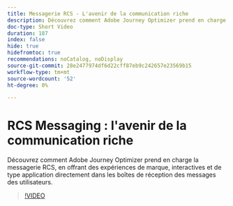 ```yaml
---
title: Messagerie RCS - L'avenir de la communication riche
description: Découvrez comment Adobe Journey Optimizer prend en charge la messagerie RCS, en offrant des expériences de marque, interactives et de type application directement dans les boîtes de réception des messages des utilisateurs.
doc-type: Short Video
duration: 187
index: false
hide: true
hidefromtoc: true
recommendations: noCatalog, noDisplay
source-git-commit: 28e2477974df6d22cff87eb9c242657e23569b15
workflow-type: tm+mt
source-wordcount: '52'
ht-degree: 0%

---
```



# RCS Messaging : l&#39;avenir de la communication riche

Découvrez comment Adobe Journey Optimizer prend en charge la messagerie RCS, en offrant des expériences de marque, interactives et de type application directement dans les boîtes de réception des messages des utilisateurs.

<!-- 72_S520_3442520_186_rcs-messaging-the-future-of-rich-communication -->
>[!VIDEO](https://video.tv.adobe.com/v/3460366/?learn=on&enablevpops=true&captions=fre_fr)
